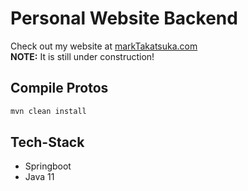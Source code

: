 # Personal Website Backend
Check out my website at [markTakatsuka.com](https://markTakatsuka.com)  
**NOTE:** It is still under construction!

## Compile Protos
```sh
mvn clean install
```

## Tech-Stack
- Springboot
- Java 11
